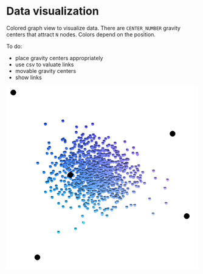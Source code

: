 # Data visualization 

Colored graph view to visualize data.
There are `CENTER_NUMBER` gravity centers that attract `N` nodes.
Colors depend on the position.

To do:
- place gravity centers appropriately
- use csv to valuate links
- movable gravity centers
- show links

![screenshot](https://github.com/4l3x4ndre/data_vis/blob/main/screenshot.png)